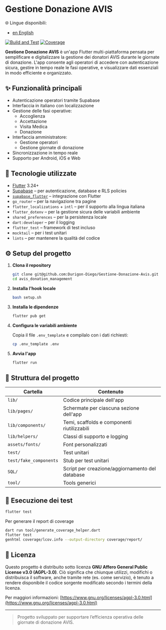 # Gestione Donazione AVIS

🌐 Lingue disponibili:
- [en English](README.en.md)

[![Build and Test](https://github.com/Durigon-Diego/Gestione-Donazione-Avis/actions/workflows/flutter_test_and_badge.yml/badge.svg)](https://github.com/Durigon-Diego/Gestione-Donazione-Avis/actions/workflows/flutter_test_and_badge.yml)
[![Coverage](https://durigon-diego.github.io/Gestione-Donazione-Avis/coverage/20250430-113339-5729.svg)](https://durigon-diego.github.io/Gestione-Donazione-Avis/coverage/20250430-113339-5729/index.html) <!-- badge::coverage -->

**Gestione Donazione AVIS** è un'app Flutter multi-piattaforma pensata per semplificare e digitalizzare la gestione dei donatori AVIS durante le giornate di donazione.
L'app consente agli operatori di accedere con autenticazione sicura, gestire in tempo reale le fasi operative, e visualizzare dati essenziali in modo efficiente e organizzato.

## ✨ Funzionalità principali

- Autenticazione operatori tramite Supabase
- Interfaccia in italiano con localizzazione
- Gestione delle fasi operative:
  - Accoglienza
  - Accettazione
  - Visita Medica
  - Donazione
- Interfaccia amministratore:
  - Gestione operatori
  - Gestione giornate di donazione
- Sincronizzazione in tempo reale
- Supporto per Android, iOS e Web

## 🚀 Tecnologie utilizzate

- [Flutter](https://flutter.dev/) 3.24+
- [Supabase](https://supabase.com/) – per autenticazione, database e RLS policies
- [`supabase_flutter`](https://pub.dev/packages/supabase_flutter) – integrazione con Flutter
- `go_router` – per la navigazione tra pagine
- `flutter_localizations` + `intl` – per il supporto alla lingua italiana
- `flutter_dotenv` – per la gestione sicura delle variabili ambiente
- `shared_preferences` – per la persistenza locale
- `dart:developer` – per il logging
- `flutter_test` – framework di test incluso
- `mocktail` – per i test unitari
- `lints` – per mantenere la qualità del codice

## ⚙️ Setup del progetto

1. **Clona il repository**
   ```bash
   git clone git@github.com:Durigon-Diego/Gestione-Donazione-Avis.git avis_donation_management
   cd avis_donation_management
   ```

2. **Installa l'hook locale**
   ```bash
   bash setup.sh
   ```

3. **Installa le dipendenze**
   ```bash
   flutter pub get
   ```

4. **Configura le variabili ambiente**

   Copia il file `.env_template` e compilalo con i dati richiesti:

   ```bash
   cp .env_template .env
   ```

5. **Avvia l'app**
   ```bash
   flutter run
   ```

## 📁 Struttura del progetto

| Cartella               | Contenuto                                       |
|------------------------|-------------------------------------------------|
| `lib/`                 | Codice principale dell'app                      |
| `lib/pages/`           | Schermate per ciascuna sezione dell'app         |
| `lib/components/`      | Temi, scaffolds e componenti riutilizzabili     |
| `lib/helpers/`         | Classi di supporto e logging                    |
| `assets/fonts/`        | Font personalizzati                             |
| `test/`                | Test unitari                                    |
| `test/fake_components` | Stub per test unitari                           |
| `SQL/`                 | Script per creazione/aggiornamento del database |
| `tool/`                | Tools generici                                  |

## 🧪 Esecuzione dei test

```bash
flutter test
```

Per generare il report di coverage
```bash
dart run tool/generate_coverage_helper.dart
flutter test
genhtml coverage/lcov.info --output-directory coverage/report/
```

## 📝 Licenza

Questo progetto è distribuito sotto licenza **GNU Affero General Public License v3.0 (AGPL-3.0)**.
Ciò significa che chiunque utilizzi, modifichi o distribuisca il software, anche tramite rete (es. come servizio), è tenuto a rendere disponibile il codice sorgente modificato secondo i termini della licenza.

Per maggiori informazioni: [https://www.gnu.org/licenses/agpl-3.0.html](https://www.gnu.org/licenses/agpl-3.0.html)

---

> Progetto sviluppato per supportare l’efficienza operativa delle giornate di donazione AVIS.

